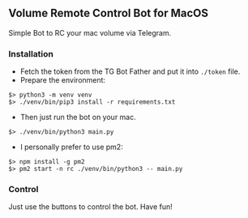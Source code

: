 ## Volume Remote Control Bot for MacOS

Simple Bot to RC your mac volume via Telegram.

### Installation

- Fetch the token from the TG Bot Father and put it into `./token` file.
- Prepare the environment:
```
$> python3 -m venv venv
$> ./venv/bin/pip3 install -r requirements.txt

```
- Then just run the bot on your mac.
```
$> ./venv/bin/python3 main.py
```
- I personally prefer to use pm2:
```
$> npm install -g pm2
$> pm2 start -n rc ./venv/bin/python3 -- main.py
```

### Control

Just use the buttons to control the bot. Have fun!
